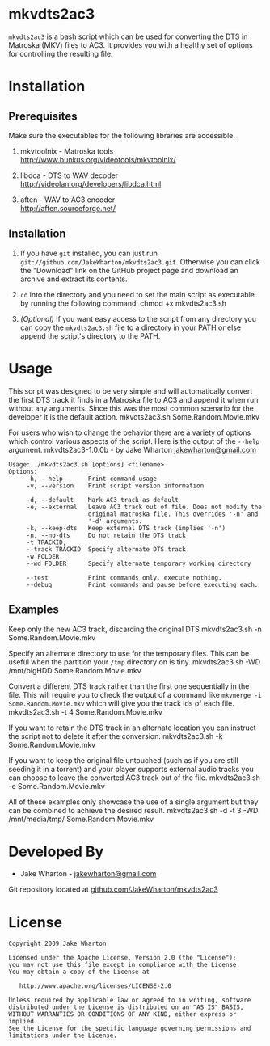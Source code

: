 mkvdts2ac3
===========
`mkvdts2ac3` is a bash script which can be used for converting the DTS in
Matroska (MKV) files to AC3. It provides you with a healthy set of options
for controlling the resulting file.

Installation
============

Prerequisites
-------------
Make sure the executables for the following libraries are accessible.

1.  mkvtoolnix - Matroska tools  
    http://www.bunkus.org/videotools/mkvtoolnix/

2.  libdca - DTS to WAV decoder      
    http://videolan.org/developers/libdca.html

3.  aften - WAV to AC3 encoder  
    http://aften.sourceforge.net/

Installation
------------
1.  If you have `git` installed, you can just run
    `git://github.com/JakeWharton/mkvdts2ac3.git`. Otherwise you can click
    the "Download" link on the GitHub project page and download an archive
    and extract its contents.

2.  `cd` into the directory and you need to set the main script as executable
    by running the following command:
        chmod +x mkvdts2ac3.sh

3.  *(Optional)* If you want easy access to the script from any directory you
    can copy the `mkvdts2ac3.sh` file to a directory in your PATH or else
    append the script's directory to the PATH.

Usage
=====
This script was designed to be very simple and will automatically convert the
first DTS track it finds in a Matroska file to AC3 and append it when run
without any arguments. Since this was the most common scenario for the
developer it is the default action.
    mkvdts2ac3.sh Some.Random.Movie.mkv

For users who wish to change the behavior there are a variety of options which
control various aspects of the script. Here is the output of the `--help`
argument.
    mkvdts2ac3-1.0.0b - by Jake Wharton <jakewharton@gmail.com>
    
    Usage: ./mkvdts2ac3.sh [options] <filename>
    Options:
         -h, --help       Print command usage
         -v, --version    Print script version information
    
         -d, --default    Mark AC3 track as default
         -e, --external   Leave AC3 track out of file. Does not modify the
                          original matroska file. This overrides '-n' and
                          '-d' arguments.
         -k, --keep-dts   Keep external DTS track (implies '-n')
         -n, --no-dts     Do not retain the DTS track
         -t TRACKID,
         --track TRACKID  Specify alternate DTS track
         -w FOLDER,
         --wd FOLDER      Specify alternate temporary working directory
    
         --test           Print commands only, execute nothing.
         --debug          Print commands and pause before executing each.

Examples
--------
Keep only the new AC3 track, discarding the original DTS
    mkvdts2ac3.sh -n Some.Random.Movie.mkv

Specify an alternate directory to use for the temporary files. This can be
useful when the partition your `/tmp` directory on is tiny.
    mkvdts2ac3.sh -WD /mnt/bigHDD Some.Random.Movie.mkv

Convert a different DTS track rather than the first one sequentially in the
file. This will require you to check the output of a command like
`mkvmerge -i Some.Random.Movie.mkv` which will give you the track ids of each
file.
    mkvdts2ac3.sh -t 4 Some.Random.Movie.mkv

If you want to retain the DTS track in an alternate location you can instruct
the script not to delete it after the conversion.
    mkvdts2ac3.sh -k Some.Random.Movie.mkv

If you want to keep the original file untouched (such as if you are still
seeding it in a torrent) and your player supports external audio tracks you
can choose to leave the converted AC3 track out of the file.
    mkvdts2ac3.sh -e Some.Random.Movie.mkv

All of these examples only showcase the use of a single argument but they can
be combined to achieve the desired result.
    mkvdts2ac3.sh -d -t 3 -WD /mnt/media/tmp/ Some.Random.Movie.mkv

Developed By
============
* Jake Wharton - <jakewharton@gmail.com>

Git repository located at
[github.com/JakeWharton/mkvdts2ac3](http://github.com/JakeWharton/mkvdts2ac3)


License
=======
    Copyright 2009 Jake Wharton
    
    Licensed under the Apache License, Version 2.0 (the "License");
    you may not use this file except in compliance with the License.
    You may obtain a copy of the License at
    
       http://www.apache.org/licenses/LICENSE-2.0
    
    Unless required by applicable law or agreed to in writing, software
    distributed under the License is distributed on an "AS IS" BASIS,
    WITHOUT WARRANTIES OR CONDITIONS OF ANY KIND, either express or implied.
    See the License for the specific language governing permissions and
    limitations under the License.